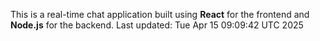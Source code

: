 This is a real-time chat application built using **React** for the frontend and **Node.js** for the backend.
Last updated: Tue Apr 15 09:09:42 UTC 2025
